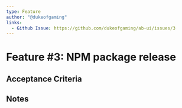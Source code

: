 ```yaml
---
type: Feature
author: "@dukeofgaming"
links:
  - Github Issue: https://github.com/dukeofgaming/ab-ui/issues/3
---
```


# Feature #3: NPM package release


## Acceptance Criteria


## Notes
